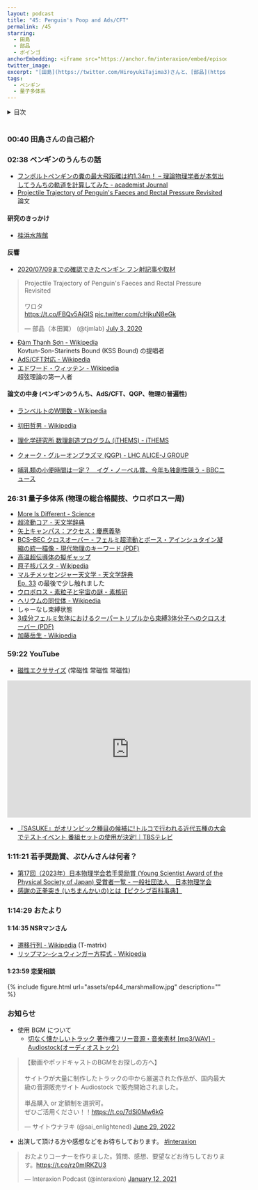 ```yaml
---
layout: podcast
title: "45: Penguin's Poop and Ads/CFT"
permalink: /45
starring:
  - 田島
  - 部品
  - ボインゴ
anchorEmbedding: <iframe src="https://anchor.fm/interaxion/embed/episodes/45-Penguins-Poop-and-AdsCFT-e1sck2c" height="102px" width="100%" frameborder="0" scrolling="no"></iframe>
twitter_image:
excerpt: "[田島](https://twitter.com/HiroyukiTajima3)さんと、[部品](https://twitter.com/tjmlab)、[ボインゴ](https://twitter.com/toshakuukan)の3人でペンギンのうんち、量子多体系などについて話しました。"
tags:
  - ペンギン
  - 量子多体系
---
```


<details>
<!-- https://github.com/gettalong/kramdown/issues/155#issuecomment-339793629 -->
<summary markdown='span'>目次</summary>
<nav>
  * this unordered seed list will be replaced by toc as unordered list
  {:toc}
<!-- https://stackoverflow.com/a/38419441/11480802 -->
</nav>
</details>
<br>

### 00:40 田島さんの自己紹介

### 02:38  ペンギンのうんちの話

- [フンボルトペンギンの糞の最大飛距離は約1.34m！ – 理論物理学者が本気出してうんちの軌道を計算してみた - academist Journal](https://academist-cf.com/journal/?p=14094)
- [Projectile Trajectory of Penguin's Faeces and Rectal Pressure Revisited](http://science.cc.kochi-u.ac.jp/scientific_reports/vol03/202003.html) 論文

#### 研究のきっかけ

- [桂浜水族館](https://katurahama-aq.jp/)

#### 反響

- [2020/07/09までの確認できたペンギン フン射記事や取材](https://lineblog.me/saboten2/archives/2020-07.html?p=2)

<blockquote class="twitter-tweet tw-align-center"><p lang="ja" dir="ltr">Projectile Trajectory of Penguin&#39;s Faeces and Rectal Pressure Revisited<br><br>ワロタ<br> <a href="https://t.co/FBQv5AjGIS">https://t.co/FBQv5AjGIS</a> <a href="https://t.co/cHjkuN8eGk">pic.twitter.com/cHjkuN8eGk</a></p>&mdash; 部品（本田翼） (@tjmlab) <a href="https://twitter.com/tjmlab/status/1278862981674065921?ref_src=twsrc%5Etfw">July 3, 2020</a>
</blockquote> <script async src="https://platform.twitter.com/widgets.js" charset="utf-8"></script>

- [Đàm Thanh Sơn - Wikipedia](https://en.wikipedia.org/wiki/%C4%90%C3%A0m_Thanh_S%C6%A1n)  
  Kovtun-Son-Starinets Bound (KSS Bound) の提唱者
- [AdS/CFT対応 - Wikipedia](https://ja.wikipedia.org/wiki/AdS/CFT%E5%AF%BE%E5%BF%9C)
- [エドワード・ウィッテン - Wikipedia](https://ja.wikipedia.org/wiki/%E3%82%A8%E3%83%89%E3%83%AF%E3%83%BC%E3%83%89%E3%83%BB%E3%82%A6%E3%82%A3%E3%83%83%E3%83%86%E3%83%B3)  
  超弦理論の第一人者

#### 論文の中身 (ペンギンのうんち、AdS/CFT、QGP、物理の普遍性)

- [ランベルトのW関数 - Wikipedia](https://ja.wikipedia.org/wiki/%E3%83%A9%E3%83%B3%E3%83%99%E3%83%AB%E3%83%88%E3%81%AEW%E9%96%A2%E6%95%B0)
- [初田哲男 - Wikipedia](https://ja.wikipedia.org/wiki/%E5%88%9D%E7%94%B0%E5%93%B2%E7%94%B7)
- [理化学研究所 数理創造プログラム (iTHEMS) - iTHEMS](https://ithems.riken.jp/ja)
- [クォーク・グルーオンプラズマ (QGP) - LHC ALICE-J GROUP](http://alice-j.org/%E3%82%AF%E3%82%A9%E3%83%BC%E3%82%AF%E3%83%BB%E3%82%B0%E3%83%AB%E3%83%BC%E3%82%AA%E3%83%B3%E3%83%97%E3%83%A9%E3%82%BA%E3%83%9E-qgp/)

- [哺乳類の小便時間は一定？　イグ・ノーベル賞、今年も独創性競う - BBCニュース](https://www.bbc.com/japanese/34287437)

### 26:31 量子多体系 (物理の総合格闘技、ウロボロス一周)

- [More Is Different - Science](https://www.science.org/doi/10.1126/science.177.4047.393)
- [超流動コア - 天文学辞典](https://astro-dic.jp/superfluid-core/)
- [矢上キャンパス：アクセス：慶應義塾](https://www.keio.ac.jp/ja/maps/yagami.html)
- [BCS–BEC クロスオーバー - フェルミ超流動とボース・アインシュタイン凝縮の統一描像 - 現代物理のキーワード (PDF)](https://www.jps.or.jp/books/gakkaishi/2016/07/71-07trends.pdf)
- [高温超伝導体の擬ギャップ](https://staff.aist.go.jp/t-yanagisawa/activity/pgap.html)
- [原子核パスタ - Wikipedia](https://ja.wikipedia.org/wiki/%E5%8E%9F%E5%AD%90%E6%A0%B8%E3%83%91%E3%82%B9%E3%82%BF)
- [マルチメッセンジャー天文学 - 天文学辞典](https://astro-dic.jp/multi-messenger-astronomy/)  
  [Ep. 33](https://interaxion-podcast.github.io/33) の最後で少し触れました
- [ウロボロス - 素粒子と宇宙の謎 - 素核研](https://www2.kek.jp/ipns/ja/special/belle2-nicolive/particles-and-universe/)
- [ヘリウムの同位体 - Wikipedia](https://ja.wikipedia.org/wiki/%E3%83%98%E3%83%AA%E3%82%A6%E3%83%A0%E3%81%AE%E5%90%8C%E4%BD%8D%E4%BD%93)
- しゃーなし束縛状態
- [3成分フェルミ気体におけるクーパートリプルから束縛3体分子へのクロスオーバー (PDF)](https://educ.titech.ac.jp/phys/event_information/file/330.pdf)
- [加藤岳生 - Wikipedia](https://ja.wikipedia.org/wiki/%E5%8A%A0%E8%97%A4%E5%B2%B3%E7%94%9F)

### 59:22 YouTube

- [磁性エクササイズ](https://youtu.be/NBnSORVrhGY) (常磁性 常磁性 常磁性)

<div style="text-align: center;">
<iframe width="560" height="315" src="https://www.youtube.com/embed/NBnSORVrhGY" title="YouTube video player" frameborder="0" allow="accelerometer; autoplay; clipboard-write; encrypted-media; gyroscope; picture-in-picture" allowfullscreen></iframe>
</div>

- [『SASUKE』がオリンピック種目の候補に!トルコで行われる近代五種の大会でテストイベント 番組セットの使用が決定!｜TBSテレビ](https://topics.tbs.co.jp/article/detail/?id=16116)

### 1:11:21 若手奨励賞、ぶひんさんは何者？

- [第17回（2023年）日本物理学会若手奨励賞 (Young Scientist Award of the Physical Society of Japan) 受賞者一覧 - 一般社団法人　日本物理学会](https://www.jps.or.jp/activities/awards/jusyosya/wakate2023.php)
- [感謝の正拳突き (いちまんかいの)とは【ピクシブ百科事典】](https://dic.pixiv.net/a/%E6%84%9F%E8%AC%9D%E3%81%AE%E6%AD%A3%E6%8B%B3%E7%AA%81%E3%81%8D)

### 1:14:29 おたより

#### 1:14:35 NSRマンさん

- [遷移行列 - Wikipedia](https://ja.wikipedia.org/wiki/%E9%81%B7%E7%A7%BB%E8%A1%8C%E5%88%97) (T-matrix)
- [リップマン–シュウィンガー方程式 - Wikipedia](https://ja.wikipedia.org/wiki/%E3%83%AA%E3%83%83%E3%83%97%E3%83%9E%E3%83%B3%E2%80%93%E3%82%B7%E3%83%A5%E3%82%A6%E3%82%A3%E3%83%B3%E3%82%AC%E3%83%BC%E6%96%B9%E7%A8%8B%E5%BC%8F)

#### 1:23:59 恋愛相談

{% include figure.html url="assets/ep44_marshmallow.jpg" description="" %}

### お知らせ

- 使用 BGM について
  - [切なく懐かしいトラック 著作権フリー音源・音楽素材 [mp3/WAV] - Audiostock(オーディオストック)](https://audiostock.jp/audio/1267554)

<blockquote class="twitter-tweet tw-align-center"><p lang="ja" dir="ltr">【動画やポッドキャストのBGMをお探しの方へ】<br><br>サイトウが大量に制作したトラックの中から厳選された作品が、国内最大級の音源販売サイト Audiostock で販売開始されました。<br><br>単品購入 or 定額制を選択可。<br>ぜひご活用ください！！<a href="https://t.co/7dSi0Mw6kG">https://t.co/7dSi0Mw6kG</a></p>&mdash; サイトウナヲキ (@sai_enlightened) <a href="https://twitter.com/sai_enlightened/status/1542127615959392256?ref_src=twsrc%5Etfw">June 29, 2022</a>
</blockquote> <script async src="https://platform.twitter.com/widgets.js" charset="utf-8"></script>

- 出演して頂ける方や感想などをお待ちしております。 [#interaxion](https://twitter.com/hashtag/interaxion)

<blockquote class="twitter-tweet tw-align-center"><p lang="ja" dir="ltr">おたよりコーナーを作りました。質問、感想、要望などお待ちしております。<a href="https://t.co/rz0mlRKZU3">https://t.co/rz0mlRKZU3</a></p>— Interaxion Podcast (@interaxion) <a href="https://twitter.com/interaxion/status/1348936492488421378?ref_src=twsrc%5Etfw">January 12, 2021</a>
</blockquote> <script async src="https://platform.twitter.com/widgets.js" charset="utf-8"></script>
